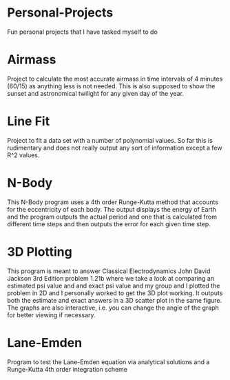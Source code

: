 # Personal-Projects
Fun personal projects that I have tasked myself to do

# Airmass
Project to calculate the most accurate airmass in time intervals of 4 minutes (60/15) as anything less is not needed. This is also supposed to show the sunset and astronomical twilight for any given day of the year.

# Line Fit
Project to fit a data set with a number of polynomial values. So far this is rudimentary and does not really output any sort of information except a few R^2 values.

# N-Body
This N-Body program uses a 4th order Runge-Kutta method that accounts for the eccentricity of each body. The output displays the energy of Earth and the program outputs the actual period and one that is calculated from different time steps and then outputs the error for each given time step.

# 3D Plotting
This program is meant to answer Classical Electrodynamics John David Jackson 3rd Edition problem 1.21b where we take a look at comparing an estimated psi value and and exact psi value and my group and I plotted the problem in 2D and I personally worked to get the 3D plot working. It outputs both the estimate and exact answers in a 3D scatter plot in the same figure. The graphs are also interactive, i.e. you can change the angle of the graph for better viewing if necessary.

# Lane-Emden
Program to test the Lane-Emden equation via analytical solutions and a Runge-Kutta 4th order integration scheme
